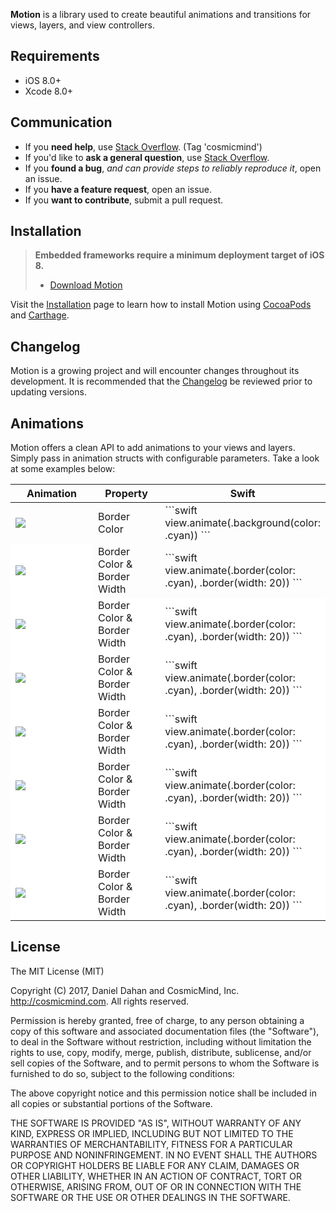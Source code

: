 **Motion** is a library used to create beautiful animations and transitions for views, layers, and view controllers.
 
## Requirements

* iOS 8.0+
* Xcode 8.0+

## Communication

- If you **need help**, use [Stack Overflow](http://stackoverflow.com/questions/tagged/cosmicmind). (Tag 'cosmicmind')
- If you'd like to **ask a general question**, use [Stack Overflow](http://stackoverflow.com/questions/tagged/cosmicmind).
- If you **found a bug**, _and can provide steps to reliably reproduce it_, open an issue.
- If you **have a feature request**, open an issue.
- If you **want to contribute**, submit a pull request.

## Installation

> **Embedded frameworks require a minimum deployment target of iOS 8.**
> - [Download Motion](https://github.com/CosmicMind/Motion/archive/master.zip)

Visit the [Installation](https://github.com/CosmicMind/Motion/wiki/Installation) page to learn how to install Motion using [CocoaPods](http://cocoapods.org) and [Carthage](https://github.com/Carthage/Carthage).

## Changelog

Motion is a growing project and will encounter changes throughout its development. It is recommended that the [Changelog](https://github.com/CosmicMind/Motion/wiki/Changelog) be reviewed prior to updating versions.

## Animations

Motion offers a clean API to add animations to your views and layers. Simply pass in animation structs with configurable parameters. Take a look at some examples below: 

<table>
  <thead>
	  <tr>
		  <th>Animation</th>
		  <th>Property</th>
		  <th>Swift</th>
	  </tr>
  </thead>
  <tbody>
    <tr>
      <td width="40%">
	      <img src="http://www.cosmicmind.com/motion/background_color.gif" />
	      </td>
	      <td width="30%">Border Color</td>
	      <td width="30%">```swift
	      view.animate(.background(color: .cyan))
	      ```
			  </td>
    </tr>
    <tr>
      <td width="40%" style="background-color: #ffffff">
      <img src="http://www.cosmicmind.com/motion/border_color.gif" />
      </td>
      <td width="30%">Border Color & Border Width</td>
      <td width="30%">```swift
      view.animate(.border(color: .cyan), .border(width: 20))
      ```
      </td>
    </tr>
    <tr style="background-color: #fff">
      <td width="40%">
      <img src="http://www.cosmicmind.com/motion/corner_radius.gif" />
      </td>
      <td width="30%">Border Color & Border Width</td>
      <td width="30%">```swift
      view.animate(.border(color: .cyan), .border(width: 20))
      ```
      </td>
    </tr>
    <tr style="background-color: #fff">
      <td width="40%">
      <img src="http://www.cosmicmind.com/motion/depth.gif" />
      </td>
      <td width="30%">Border Color & Border Width</td>
      <td width="30%">```swift
      view.animate(.border(color: .cyan), .border(width: 20))
      ```
      </td>
    </tr>
    <tr style="background-color: #fff">
      <td width="40%">
      <img src="http://www.cosmicmind.com/motion/fade.gif" />
      </td>
      <td width="30%">Border Color & Border Width</td>
      <td width="30%">```swift
      view.animate(.border(color: .cyan), .border(width: 20))
      ```
      </td>
    </tr>
    <tr style="background-color: #fff">
      <td width="40%">
      <img src="http://www.cosmicmind.com/motion/position.gif" />
      </td>
      <td width="30%">Border Color & Border Width</td>
      <td width="30%">```swift
      view.animate(.border(color: .cyan), .border(width: 20))
      ```
      </td>
    </tr>
    <tr style="background-color: #fff">
      <td width="40%">
      <img src="http://www.cosmicmind.com/motion/rotate.gif" />
      </td>
      <td width="30%">Border Color & Border Width</td>
      <td width="30%">```swift
      view.animate(.border(color: .cyan), .border(width: 20))
      ```
      </td>
    </tr>
    <tr style="background-color: #fff">
      <td width="40%">
      <img src="http://www.cosmicmind.com/motion/scale.gif" />
      </td>
      <td width="30%">Border Color & Border Width</td>
      <td width="30%">```swift
      view.animate(.border(color: .cyan), .border(width: 20))
      ```
      </td>
    </tr>
  </tbody>
</table>

## License

The MIT License (MIT)

Copyright (C) 2017, Daniel Dahan and CosmicMind, Inc. <http://cosmicmind.com>.
All rights reserved.

Permission is hereby granted, free of charge, to any person obtaining a copy
of this software and associated documentation files (the "Software"), to deal
in the Software without restriction, including without limitation the rights
to use, copy, modify, merge, publish, distribute, sublicense, and/or sell
copies of the Software, and to permit persons to whom the Software is
furnished to do so, subject to the following conditions:

The above copyright notice and this permission notice shall be included in
all copies or substantial portions of the Software.

THE SOFTWARE IS PROVIDED "AS IS", WITHOUT WARRANTY OF ANY KIND, EXPRESS OR
IMPLIED, INCLUDING BUT NOT LIMITED TO THE WARRANTIES OF MERCHANTABILITY,
FITNESS FOR A PARTICULAR PURPOSE AND NONINFRINGEMENT. IN NO EVENT SHALL THE
AUTHORS OR COPYRIGHT HOLDERS BE LIABLE FOR ANY CLAIM, DAMAGES OR OTHER
LIABILITY, WHETHER IN AN ACTION OF CONTRACT, TORT OR OTHERWISE, ARISING FROM,
OUT OF OR IN CONNECTION WITH THE SOFTWARE OR THE USE OR OTHER DEALINGS IN
THE SOFTWARE.
